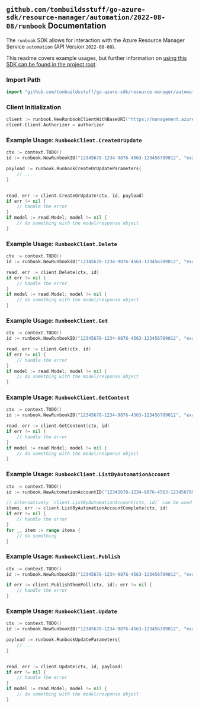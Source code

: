 
## `github.com/tombuildsstuff/go-azure-sdk/resource-manager/automation/2022-08-08/runbook` Documentation

The `runbook` SDK allows for interaction with the Azure Resource Manager Service `automation` (API Version `2022-08-08`).

This readme covers example usages, but further information on [using this SDK can be found in the project root](https://github.com/tombuildsstuff/go-azure-sdk/tree/main/docs).

### Import Path

```go
import "github.com/tombuildsstuff/go-azure-sdk/resource-manager/automation/2022-08-08/runbook"
```


### Client Initialization

```go
client := runbook.NewRunbookClientWithBaseURI("https://management.azure.com")
client.Client.Authorizer = authorizer
```


### Example Usage: `RunbookClient.CreateOrUpdate`

```go
ctx := context.TODO()
id := runbook.NewRunbookID("12345678-1234-9876-4563-123456789012", "example-resource-group", "automationAccountValue", "runbookValue")

payload := runbook.RunbookCreateOrUpdateParameters{
	// ...
}


read, err := client.CreateOrUpdate(ctx, id, payload)
if err != nil {
	// handle the error
}
if model := read.Model; model != nil {
	// do something with the model/response object
}
```


### Example Usage: `RunbookClient.Delete`

```go
ctx := context.TODO()
id := runbook.NewRunbookID("12345678-1234-9876-4563-123456789012", "example-resource-group", "automationAccountValue", "runbookValue")

read, err := client.Delete(ctx, id)
if err != nil {
	// handle the error
}
if model := read.Model; model != nil {
	// do something with the model/response object
}
```


### Example Usage: `RunbookClient.Get`

```go
ctx := context.TODO()
id := runbook.NewRunbookID("12345678-1234-9876-4563-123456789012", "example-resource-group", "automationAccountValue", "runbookValue")

read, err := client.Get(ctx, id)
if err != nil {
	// handle the error
}
if model := read.Model; model != nil {
	// do something with the model/response object
}
```


### Example Usage: `RunbookClient.GetContent`

```go
ctx := context.TODO()
id := runbook.NewRunbookID("12345678-1234-9876-4563-123456789012", "example-resource-group", "automationAccountValue", "runbookValue")

read, err := client.GetContent(ctx, id)
if err != nil {
	// handle the error
}
if model := read.Model; model != nil {
	// do something with the model/response object
}
```


### Example Usage: `RunbookClient.ListByAutomationAccount`

```go
ctx := context.TODO()
id := runbook.NewAutomationAccountID("12345678-1234-9876-4563-123456789012", "example-resource-group", "automationAccountValue")

// alternatively `client.ListByAutomationAccount(ctx, id)` can be used to do batched pagination
items, err := client.ListByAutomationAccountComplete(ctx, id)
if err != nil {
	// handle the error
}
for _, item := range items {
	// do something
}
```


### Example Usage: `RunbookClient.Publish`

```go
ctx := context.TODO()
id := runbook.NewRunbookID("12345678-1234-9876-4563-123456789012", "example-resource-group", "automationAccountValue", "runbookValue")

if err := client.PublishThenPoll(ctx, id); err != nil {
	// handle the error
}
```


### Example Usage: `RunbookClient.Update`

```go
ctx := context.TODO()
id := runbook.NewRunbookID("12345678-1234-9876-4563-123456789012", "example-resource-group", "automationAccountValue", "runbookValue")

payload := runbook.RunbookUpdateParameters{
	// ...
}


read, err := client.Update(ctx, id, payload)
if err != nil {
	// handle the error
}
if model := read.Model; model != nil {
	// do something with the model/response object
}
```
